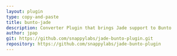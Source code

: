```yaml
---
layout: plugin
type: copy-and-paste
title: bunto-jade
description: Converter Plugin that brings Jade support to Bunto
author: jpap
git: https://github.com/snappylabs/jade-bunto-plugin.git
repository: https://github.com/snappylabs/jade-bunto-plugin
---
```


